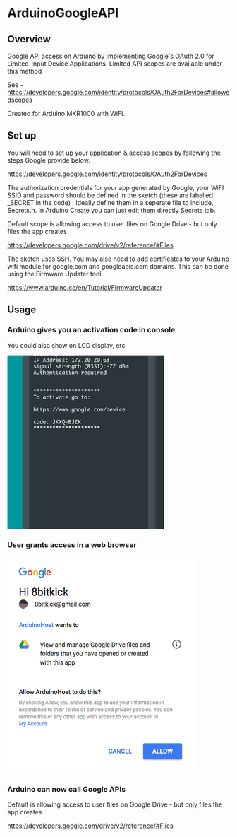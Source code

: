 # ArduinoGoogleAPI


## Overview

Google API access on Arduino by implementing Google's OAuth 2.0 for Limited-Input Device Applications. Limited API scopes are available under this method

See - https://developers.google.com/identity/protocols/OAuth2ForDevices#allowedscopes

Created for Arduino MKR1000 with WiFi.


## Set up
You will need to set up your application & access scopes by following the steps Google provide below.  

https://developers.google.com/identity/protocols/OAuth2ForDevices

The authorization credentials for your app generated by Google, your WiFI SSID and password should be defined in the sketch (these are labelled \_SECRET in the code) . Ideally define them in a seperate file to include, Secrets.h. In Arduino Create you can just edit them directly Secrets tab.

Default scope is allowing access to user files on Google Drive - but only files the app creates

https://developers.google.com/drive/v2/reference/#Files

The sketch uses SSH. You may also need to add certificates to your Arduino wifi module for google.com and googleapis.com domains. This can be done using the Firmware Updater tool

https://www.arduino.cc/en/Tutorial/FirmwareUpdater

## Usage
### Arduino gives you an activation code in console
You could also show on LCD display, etc.

![alt text](https://github.com/8bitkick/ArduinoGoogleAPI/blob/master/console.png)


### User grants access in a web browser

![alt text](https://raw.githubusercontent.com/8bitkick/ArduinoGoogleAPI/master/allow.png)


### Arduino can now call Google APIs
Default is allowing access to user files on Google Drive - but only files the app creates

https://developers.google.com/drive/v2/reference/#Files
